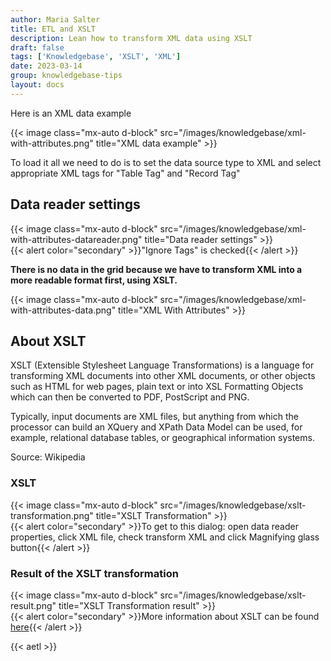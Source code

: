 ```yaml
---
author: Maria Salter
title: ETL and XSLT
description: Lean how to transform XML data using XSLT
draft: false
tags: ['Knowledgebase', 'XSLT', 'XML']
date: 2023-03-14
group: knowledgebase-tips
layout: docs
---
```


Here is an XML data example

{{< image class="mx-auto d-block"  src="/images/knowledgebase/xml-with-attributes.png" title="XML data example" >}}

To load it all we need to do is to set the data source type to XML and select appropriate XML tags for "Table Tag" and "Record Tag"

## Data reader settings

{{< image class="mx-auto d-block"  src="/images/knowledgebase/xml-with-attributes-datareader.png" title="Data reader settings" >}}
\
{{< alert color="secondary" >}}"Ignore Tags" is checked{{< /alert >}}

**There is no data in the grid because we have to transform XML into a more readable format first, using XSLT.**

{{< image class="mx-auto d-block"  src="/images/knowledgebase/xml-with-attributes-data.png" title="XML With Attributes" >}}

## About XSLT

XSLT (Extensible Stylesheet Language Transformations) is a language for transforming XML documents into other XML documents, or other objects such as HTML for web pages, plain text or into XSL Formatting Objects which can then be converted to PDF, PostScript and PNG.

Typically, input documents are XML files, but anything from which the processor can build an XQuery and XPath Data Model can be used, for example, relational database tables, or geographical information systems.

Source: Wikipedia

### XSLT

{{< image class="mx-auto d-block"  src="/images/knowledgebase/xslt-transformation.png" title="XSLT Transformation" >}}
\
{{< alert color="secondary" >}}To get to this dialog: open data reader properties, click XML file, check transform XML and click Magnifying glass button{{< /alert >}}

### Result of the XSLT transformation

{{< image class="mx-auto d-block"  src="/images/knowledgebase/xslt-result.png" title="XSLT Transformation result" >}}
\
{{< alert color="secondary" >}}More information about XSLT can be found [here](http://www.w3schools.com/xsl/xsl-transformation.asp){{< /alert >}}

{{< aetl >}}
